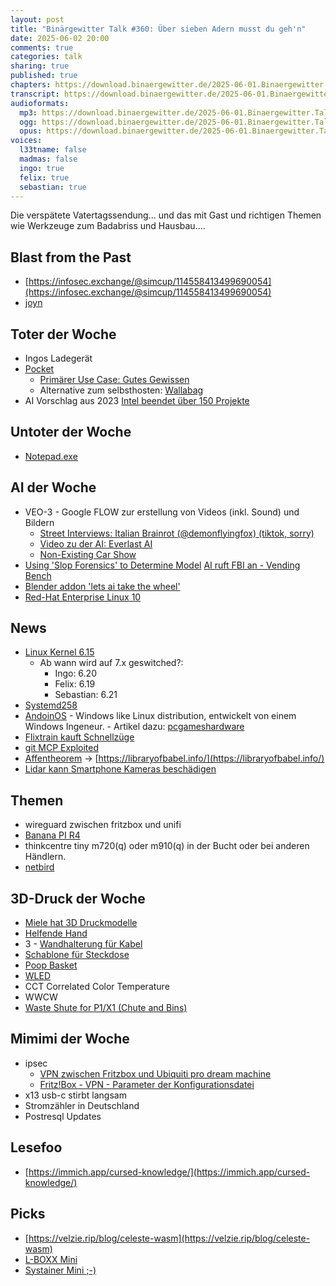 ```yaml
---
layout: post
title: "Binärgewitter Talk #360: Über sieben Adern musst du geh'n"
date: 2025-06-02 20:00
comments: true
categories: talk
sharing: true
published: true
chapters: https://download.binaergewitter.de/2025-06-01.Binaergewitter.Talk.360.chapters.txt
transcript: https://download.binaergewitter.de/2025-06-01.Binaergewitter.Talk.360-speech.json
audioformats:
  mp3: https://download.binaergewitter.de/2025-06-01.Binaergewitter.Talk.360.mp3
  ogg: https://download.binaergewitter.de/2025-06-01.Binaergewitter.Talk.360.ogg
  opus: https://download.binaergewitter.de/2025-06-01.Binaergewitter.Talk.360.opus
voices:
  l33tname: false
  madmas: false
  ingo: true
  felix: true
  sebastian: true
---
```

Die verspätete Vatertagssendung... und das mit Gast und richtigen Themen wie Werkzeuge zum Badabriss und Hausbau....

## Blast from the Past

- [https://infosec.exchange/@simcup/114558413499690054](https://infosec.exchange/@simcup/114558413499690054)
- [joyn]( https://www.faz.net/aktuell/feuilleton/medien-und-film/joyn-gibt-beim-streit-um-einbettung-der-mediatheken-von-ard-und-zdf-klein-bei-110338153.html )

## Toter der Woche
- Ingos Ladegerät
- [Pocket](https://www.linux-magazin.de/news/mozilla-gibt-pocket-auf/)
  - [Primärer Use Case: Gutes Gewissen]( https://mastodon.social/@johnl/114553737248293989 )
  - Alternative zum selbsthosten: [Wallabag](https://wallabag.org/)
- AI Vorschlag aus 2023 [Intel beendet über 150 Projekte](https://www.heise.de/news/Open-Source-tabula-rasa-Intel-beendet-ueber-150-Projekte-innerhalb-weniger-Tage-7454556.html?utm_source=perplexity)

## Untoter der Woche
- [Notepad.exe]( https://arstechnica.com/gadgets/2025/05/in-3-5-years-notepad-exe-has-gone-from-barely-maintained-to-it-writes-for-you/ )

## AI der Woche

- VEO-3 - Google FLOW zur erstellung von Videos (inkl. Sound) und Bildern
  - [Street Interviews: Italian Brainrot (@demonflyingfox) (tiktok, sorry)]( https://www.tiktok.com/@demonflyingfox/video/7508730178554596630 )
  - [Video zu der AI: Everlast AI](https://www.youtube.com/watch?v=w4t0eco9AZU)
  - [Non-Existing Car Show]( https://www.youtube.com/watch?v=2T-ZiEdMHvw )
- [Using 'Slop Forensics' to Determine Model]( https://lobste.rs/s/awkvzj/using_slop_forensics_determine_model )
  [AI ruft FBI an - Vending Bench](https://t3n.de/news/ki-agent-vending-bench-fbi-fail-1688325/)
- [Blender addon 'lets ai take the wheel'](https://hackaday.com/2025/05/18/mcp-blender-addon-lets-ai-take-the-wheel-and-wield-the-tools/)
- [Red-Hat Enterprise Linux 10](https://linuxnews.de/red-hat-enterprise-linux-10-veroeffentlicht/)

## News
- [Linux Kernel 6.15](https://www.heise.de/news/Torvalds-gibt-Linux-6-15-frei-10397961.html)
  - Ab wann wird auf 7.x geswitched?:
    - Ingo: 6.20
    - Felix: 6.19
    - Sebastian: 6.21
- [Systemd258](https://jit.social/tags/systemd258 )
- [AndoinOS](https://anduinos.com/) - Windows like Linux distribution, entwickelt von einem Windows Ingeneur. - Artikel dazu: [pcgameshardware](https://www.pcgameshardware.de/Linux-Software-26761/News/AnduinOS-als-Windows-Distribution-1473786/)
- [Flixtrain kauft Schnellzüge](https://www.heise.de/news/Angriff-auf-die-Deutsche-Bahn-Flixtrain-investiert-in-65-neue-Schnellzuege-10405986.html)
- [git MCP Exploited](https://simonwillison.net/2025/May/26/github-mcp-exploited/)
- [Affentheorem](https://de.wikipedia.org/wiki/Infinite-Monkey-Theorem) -> [https://libraryofbabel.info/](https://libraryofbabel.info/)
- [Lidar kann Smartphone Kameras beschädigen](https://www.heise.de/news/Autonomes-Fahren-Lidar-kann-Smartphone-Kameras-schwer-beschaedigen-10395810.html)


## Themen

- wireguard zwischen fritzbox und unifi
- [Banana PI R4](https://wiki.banana-pi.org/Banana_Pi_BPI-R4 )
- thinkcentre tiny m720(q) oder m910(q) in der Bucht oder bei anderen Händlern.
- [netbird](https://netbird.io/)

## 3D-Druck der Woche

- [Miele hat 3D Druckmodelle]( https://www.thingiverse.com/thing:4239135)
- [Helfende Hand](https://makerworld.com/de/models/1211415-wire-soldering-fixture)
- 3 - [Wandhalterung für Kabel](https://makerworld.com/de/models/1070478-wall-mount-hanger-holder-storage-rope-padeye#profileId-1060259)
- [Schablone für Steckdose](https://makerworld.com/de/models/430673-socket-drill-jig#profileId-335198)
- [Poop Basket]( https://makerworld.com/en/models/201311-sep-1-poop-chute-basket-outlet-for-x1c-p1s-p1p#profileId-221690 )
- [WLED](https://kno.wled.ge/)
- CCT Correlated Color Temperature
- WWCW 
- [Waste Shute for P1/X1 (Chute and Bins)](https://makerworld.com/de/models/1121185-waste-shute-for-p1-x1-chute-and-bins#profileId-1119638)

## Mimimi der Woche
 - ipsec
    * [VPN zwischen Fritzbox und Ubiquiti pro dream machine](https://ubiquiti-networks-forum.de/board/thread/9753-vpn-zwischen-fritzbox-und-ubiquiti-udm-pro-dream-machine-stand-23-08-2024/)
    * [Fritz!Box - VPN - Parameter der Konfigurationsdatei](https://burth-online.de/cms/pages/dokumentationen/avm-fritzbox/fritzbox---vpn---konfigurationsdatei.php)
- x13 usb-c stirbt langsam
- Stromzähler in Deutschland
- Postresql Updates

## Lesefoo
- [https://immich.app/cursed-knowledge/](https://immich.app/cursed-knowledge/)

## Picks
- [https://velzie.rip/blog/celeste-wasm](https://velzie.rip/blog/celeste-wasm)
- [L-BOXX Mini]( https://amzn.to/3FmETG1 )
- [Systainer Mini ;-)](https://amzn.to/3FwkvlQ )

